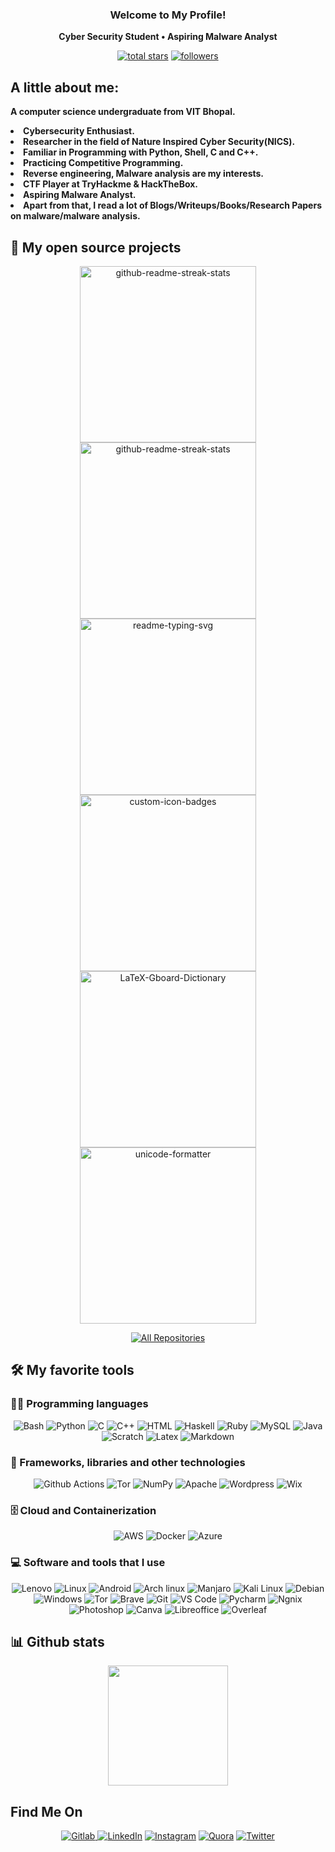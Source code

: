 <h3 align="center">
  Welcome to My Profile!
  
</h3>

<!-- Typing SVG by DenverCoder1 - https://github.com/DenverCoder1/readme-typing-svg -->
<p align="center">
  <b>Cyber Security Student • Aspiring Malware Analyst</b>
</p>

<p align="center">
  <a href="https://github.com/gsvprharsha?tab=repositories&sort=stargazers">
    <img alt="total stars" title="Total stars on GitHub" src="https://custom-icon-badges.herokuapp.com/badge/dynamic/json?logo=star&color=55960c&labelColor=488207&label=Stars&style=for-the-badge&query=%24.stars&url=https://api.github-star-counter.workers.dev/user/gsvprharsha"/></a>
  <a href="https://github.com/gsvprharsha">
    <img alt="followers" title="Follow me on Github" src="https://custom-icon-badges.herokuapp.com/github/followers/gsvprharsha?color=236ad3&labelColor=1155ba&style=for-the-badge&logo=person-add&label=Follow&logoColor=white"/></a>


## A little about me:
<p>
  <b>A computer science undergraduate from VIT Bhopal.
    <li>Cybersecurity Enthusiast.</li>
    <li>Researcher in the field of Nature Inspired Cyber Security(NICS).</li>
    <li>Familiar in Programming with Python, Shell, C and C++.</li>
    <li>Practicing Competitive Programming.</li>
    <li>Reverse engineering, Malware analysis are my interests.</li>
    <li>CTF Player at TryHackme & HackTheBox.</li>
    <li>Aspiring Malware Analyst.</li>
    <li>Apart from that, I read a lot of Blogs/Writeups/Books/Research Papers on malware/malware analysis.</li></b>
</p>

## 📘 My open source projects

<p align="center">
  <a href="https://github.com/gsvprharsha/Hunter-Framework"><img width="282" src="https://denvercoder1-github-readme-stats.vercel.app/api/pin/?username=gsvprharsha&repo=Hunter-Framework&theme=react&bg_color=1F222E&title_color=F85D7F&icon_color=F8D866&hide_border=true&show_icons=false" alt="github-readme-streak-stats"></a>
  <a href="https://github.com/gsvprharsha/Br0ther_Ey3"><img width="282" src="https://denvercoder1-github-readme-stats.vercel.app/api/pin/?username=gsvprharsha&repo=Br0ther_Ey3&theme=react&bg_color=1F222E&title_color=F85D7F&icon_color=F8D866&hide_border=true&show_icons=false" alt="github-readme-streak-stats"></a>
  <a href="https://github.com/gsvprharsha/blackarch"><img width="282" src="https://denvercoder1-github-readme-stats.vercel.app/api/pin/?username=gsvprharsha&repo=blackarch&hide_border=true&bg_color=1F222E&title_color=F85D7F&icon_color=F8D866&theme=react&show_icons=false" alt="readme-typing-svg"></a>
  <a href="https://github.com/gsvprharsha/backdoor-handler"><img width="282" src="https://denvercoder1-github-readme-stats.vercel.app/api/pin?username=gsvprharsha&repo=backdoor-handler&theme=react&bg_color=1F222E&title_color=F85D7F&icon_color=F8D866&hide_border=true&show_icons=false" alt="custom-icon-badges"></a>
  <a href="https://github.com/gsvprharsha/port-scanner"><img width="282" src="https://denvercoder1-github-readme-stats.vercel.app/api/pin/?username=gsvprharsha&repo=port-scanner&theme=react&bg_color=1F222E&title_color=F85D7F&icon_color=F8D866&hide_border=true&show_icons=false" alt="LaTeX-Gboard-Dictionary"></a>
  <a href="https://github.com/gsvprharsha/Lambda-Bash-Theme-For-Linux"><img width="282" src="https://denvercoder1-github-readme-stats.vercel.app/api/pin/?username=gsvprharsha&repo=Lambda-Bash-Theme-For-Linux&theme=react&bg_color=1F222E&title_color=F85D7F&icon_color=F8D866&hide_border=true&show_icons=false" alt="unicode-formatter"></a>
</p>

<p align="center">
  <a href="https://github.com/gsvprharsha?tab=repositories"><img alt="All Repositories" title="All Repositories" src="https://custom-icon-badges.herokuapp.com/badge/-All%20Repos-330F63?style=for-the-badge&logoColor=white&logo=repo"/></a>
</p>

## 🛠️ My favorite tools

### 👨‍💻 Programming languages

<p align="center">
    <img alt="Bash" src="https://img.shields.io/badge/Shell_Script-330F63?style=for-the-badge&logo=gnu-bash&logoColor=white&labelColor=8E2DE2">
    <img alt="Python" src="https://img.shields.io/badge/Python-330F63?style=for-the-badge&logo=python&logoColor=white&labelColor=8E2DE2">
    <img alt="C" src="https://img.shields.io/badge/C-330F63?style=for-the-badge&logo=c&logoColor=white&labelColor=8E2DE2">
    <img alt="C++" src="https://img.shields.io/badge/C%2B%2B-330F63?style=for-the-badge&logo=c%2B%2B&logoColor=white&labelColor=8E2DE2">
    <img alt="HTML" src="https://img.shields.io/badge/Haskell-330F63?style=for-the-badge&logo=haskell&logoColor=white&labelColor=8E2DE2">
    <img alt="Haskell" src="https://img.shields.io/badge/HTML5-330F63?style=for-the-badge&logo=html5&logoColor=white&labelColor=8E2DE2">
    <img alt="Ruby" src="https://img.shields.io/badge/Ruby-330F63?style=for-the-badge&logo=ruby&logoColor=white&labelColor=8E2DE2">
    <img alt="MySQL" src="https://img.shields.io/badge/MySQL-330F63?style=for-the-badge&logo=mysql&logoColor=white&labelColor=8E2DE2">
    <img alt="Java" src="https://img.shields.io/badge/Java-330F63?style=for-the-badge&logo=java&logoColor=white&labelColor=8E2DE2">
    <img alt="Scratch" src="https://img.shields.io/badge/Scratch-330F63?style=for-the-badge&logo=Scratch&logoColor=white&labelColor=8E2DE2">
    <img alt="Latex" src="https://img.shields.io/badge/LaTeX-330F63?style=for-the-badge&logo=LaTeX&logoColor=white&labelColor=8E2DE2">
    <img alt="Markdown" src="https://img.shields.io/badge/Markdown-330F63?style=for-the-badge&logo=markdown&logoColor=white&labelColor=8E2DE2">
</p>

### 🧰 Frameworks, libraries and other technologies

<p align="center">
    <img alt="Github Actions" src="https://img.shields.io/badge/GitHub_Actions-330F63?style=for-the-badge&logo=github-actions&logoColor=white&labelColor=8E2DE2">
    <img alt="Tor" src="https://img.shields.io/badge/Tor-330F63?style=for-the-badge&logo=Tor-Browser&logoColor=white&labelColor=8E2DE2">
    <img alt="NumPy" src="https://img.shields.io/badge/Numpy-330F63?style=for-the-badge&logo=numpy&logoColor=white&labelColor=8E2DE2">
    <img alt="Apache" src="https://img.shields.io/badge/Apache-330F63?style=for-the-badge&logo=Apache&logoColor=white&labelColor=8E2DE2">
    <img alt="Wordpress" src="https://img.shields.io/badge/Wordpress-330F63?style=for-the-badge&logo=wordpress&logoColor=white&labelColor=8E2DE2">
    <img alt="Wix" src="https://img.shields.io/badge/Wix-330F63?style=for-the-badge&logo=wix&logoColor=white&labelColor=8E2DE2">
</p>

### 🗄️ Cloud and Containerization  

<p align="center">
    <img alt="AWS" src="https://img.shields.io/badge/Amazon_AWS-330F63?style=for-the-badge&logo=amazonaws&logoColor=white&labelColor=8E2DE2">
    <img alt="Docker" src="https://img.shields.io/badge/Docker-330F63?style=for-the-badge&logo=docker&logoColor=white&labelColor=8E2DE2">
    <img alt="Azure" src="https://img.shields.io/badge/microsoft%20azure-330F63?style=for-the-badge&logo=microsoft-azure&logoColor=white&labelColor=8E2DE2">
</p>

### 💻 Software and tools that I use

<p align="center">
    <img alt="Lenovo" src="https://img.shields.io/badge/lenovo%20laptop-330F63?style=for-the-badge&logo=lenovo&logoColor=white&labelColor=8E2DE2">
    <img alt="Linux" src="https://img.shields.io/badge/Linux-330F63?style=for-the-badge&logo=linux&logoColor=white&labelColor=8E2DE2">
    <img alt="Android" src="https://img.shields.io/badge/Android-330F63?style=for-the-badge&logo=android&logoColor=white&labelColor=8E2DE2">
    <img alt="Arch linux" src="https://img.shields.io/badge/Arch_Linux-330F63?style=for-the-badge&logo=arch-linux&logoColor=white&labelColor=8E2DE2">
    <img alt="Manjaro" src="https://img.shields.io/badge/Manjaro-330F63?style=for-the-badge&logo=Manjaro&logoColor=white&labelColor=8E2DE2">
    <img alt="Kali Linux" src="https://img.shields.io/badge/Kali_Linux-330F63?style=for-the-badge&logo=kali-linux&logoColor=white&labelColor=8E2DE2">
    <img alt="Debian" src="https://img.shields.io/badge/Debian-330F63?style=for-the-badge&logo=debian&logoColor=white&labelColor=8E2DE2">
    <img alt="Windows" src="https://img.shields.io/badge/Windows-330F63?style=for-the-badge&logo=windows&logoColor=white&labelColor=8E2DE2">
    <img alt="Tor" src="https://img.shields.io/badge/Tor_Browser-330F63?style=for-the-badge&logo=Tor-Browser&logoColor=white&labelColor=8E2DE2">
    <img alt="Brave" src="https://img.shields.io/badge/Brave-330F63?style=for-the-badge&logo=Brave&logoColor=white&labelColor=8E2DE2">
    <img alt="Git" src="https://img.shields.io/badge/GIT-330F63?style=for-the-badge&logo=git&logoColor=white&labelColor=8E2DE2">
    <img alt="VS Code" src="https://img.shields.io/badge/Visual_Studio_Code-330F63?style=for-the-badge&logo=visual%20studio%20code&logoColor=white&labelColor=8E2DE2">
    <img alt="Pycharm" src="https://img.shields.io/badge/PyCharm-330F63.svg?&style=for-the-badge&logo=PyCharm&logoColor=white&labelColor=8E2DE2">
    <img alt="Ngnix" src="https://img.shields.io/badge/Nginx-330F63?style=for-the-badge&logo=nginx&logoColor=white&labelColor=8E2DE2">
    <img alt="Photoshop" src="https://img.shields.io/badge/Adobe%20Photoshop-330F63?style=for-the-badge&logo=Adobe%20Photoshop&logoColor=white&labelColor=8E2DE2">
    <img alt="Canva" src="https://img.shields.io/badge/Canva-330F63.svg?&style=for-the-badge&logo=Canva&logoColor=white&labelColor=8E2DE2">
    <img alt="Libreoffice" src="https://img.shields.io/badge/LibreOffice-330F63?style=for-the-badge&logo=LibreOffice&logoColor=white&labelColor=8E2DE2">
    <img alt="Overleaf" src="https://img.shields.io/badge/Overleaf-330F63?style=for-the-badge&logo=Overleaf&logoColor=white&labelColor=8E2DE2">
</p>

## 📊 Github stats
<p align="center">
    <img alt"gsvprharsha's github stats" src="https://streak-stats.demolab.com?user=gsvprharsha&theme=nightowl&hide_border=true&date_format=M%20j%5B%2C%20Y%5D&mode=weekly" height="192px">

## Find Me On
<p align="center">
    <a href="https://gitlab.com/gsvprharsha"><img alt="Gitlab" src="https://img.shields.io/badge/GitLab-330F63?style=for-the-badge&logo=gitlab&logoColor=white&labelColor=8E2DE2">
    <a href="https://www.linkedin.com/in/prharsha-g-1ab348201"><img alt="LinkedIn" src="https://img.shields.io/badge/linkedin-330F63.svg?style=for-the-badge&logo=linkedin&logoColor=white&labelColor=8E2DE2"></a>
    <a href="https://www.instagram.com/gsvprharsha/"><img alt="Instagram" src="https://img.shields.io/badge/Instagram-330F63?style=for-the-badge&logo=instagram&logoColor=white&labelColor=8E2DE2"></a>
    <a href="https://www.quora.com/profile/Prharsha"><img alt="Quora" src="https://img.shields.io/badge/Quora-330F63.svg?&style=for-the-badge&logo=Quora&logoColor=white&labelColor=8E2DE2"></a>
    <a href="https://www.twitter.com/gsvprharsha/"><img alt="Twitter" src="https://img.shields.io/badge/Twitter-330F63?style=for-the-badge&logo=twitter&logoColor=white&labelColor=8E2DE2"></a>
</p>
